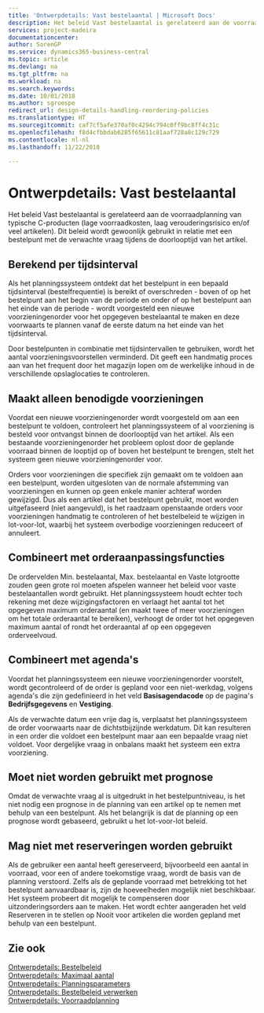 ```yaml
---
title: 'Ontwerpdetails: Vast bestelaantal | Microsoft Docs'
description: Het beleid Vast bestelaantal is gerelateerd aan de voorraadplanning van typische C-producten (lage voorraadkosten, laag verouderingsrisico en/of veel artikelen). Dit beleid wordt gewoonlijk gebruikt in relatie met een bestelpunt met de verwachte vraag tijdens de doorlooptijd van het artikel.
services: project-madeira
documentationcenter: 
author: SorenGP
ms.service: dynamics365-business-central
ms.topic: article
ms.devlang: na
ms.tgt_pltfrm: na
ms.workload: na
ms.search.keywords: 
ms.date: 10/01/2018
ms.author: sgroespe
redirect_url: design-details-handling-reordering-policies
ms.translationtype: HT
ms.sourcegitcommit: caf7cf5afe370af0c4294c794c0ff9bc8ff4c31c
ms.openlocfilehash: f8d4cfbbdab6285f65611c81aaf728a8c129c729
ms.contentlocale: nl-nl
ms.lasthandoff: 11/22/2018

---
```

# <a name="design-details-fixed-reorder-qty"></a>Ontwerpdetails: Vast bestelaantal
Het beleid Vast bestelaantal is gerelateerd aan de voorraadplanning van typische C-producten (lage voorraadkosten, laag verouderingsrisico en/of veel artikelen). Dit beleid wordt gewoonlijk gebruikt in relatie met een bestelpunt met de verwachte vraag tijdens de doorlooptijd van het artikel.  

## <a name="calculated-per-time-bucket"></a>Berekend per tijdsinterval  
 Als het planningssysteem ontdekt dat het bestelpunt in een bepaald tijdsinterval (bestelfrequentie) is bereikt of overschreden - boven of op het bestelpunt aan het begin van de periode en onder of op het bestelpunt aan het einde van de periode - wordt voorgesteld een nieuwe voorzieningenorder voor het opgegeven bestelaantal te maken en deze voorwaarts te plannen vanaf de eerste datum na het einde van het tijdsinterval.  

 Door bestelpunten in combinatie met tijdsintervallen te gebruiken, wordt het aantal voorzieningsvoorstellen verminderd. Dit geeft een handmatig proces aan van het frequent door het magazijn lopen om de werkelijke inhoud in de verschillende opslaglocaties te controleren.  

## <a name="creates-only-necessary-supply"></a>Maakt alleen benodigde voorzieningen  
 Voordat een nieuwe voorzieningenorder wordt voorgesteld om aan een bestelpunt te voldoen, controleert het planningssysteem of al voorziening is besteld voor ontvangst binnen de doorlooptijd van het artikel. Als een bestaande voorzieningenorder het probleem oplost door de geplande voorraad binnen de looptijd op of boven het bestelpunt te brengen, stelt het systeem geen nieuwe voorzieningenorder voor.  

 Orders voor voorzieningen die specifiek zijn gemaakt om te voldoen aan een bestelpunt, worden uitgesloten van de normale afstemming van voorzieningen en kunnen op geen enkele manier achteraf worden gewijzigd. Dus als een artikel dat het bestelpunt gebruikt, moet worden uitgefaseerd (niet aangevuld), is het raadzaam openstaande orders voor voorzieningen handmatig te controleren of het bestelbeleid te wijzigen in lot-voor-lot, waarbij het systeem overbodige voorzieningen reduceert of annuleert.  

## <a name="combines-with-order-modifiers"></a>Combineert met orderaanpassingsfuncties  
 De ordervelden Min. bestelaantal, Max. bestelaantal en Vaste lotgrootte zouden geen grote rol moeten afspelen wanneer het beleid voor vaste bestelaantallen wordt gebruikt. Het planningssysteem houdt echter toch rekening met deze wijzigingsfactoren en verlaagt het aantal tot het opgegeven maximum orderaantal (en maakt twee of meer voorzieningen om het totale orderaantal te bereiken), verhoogt de order tot het opgegeven maximum aantal of rondt het orderaantal af op een opgegeven orderveelvoud.  

## <a name="combines-with-calendars"></a>Combineert met agenda's  
 Voordat het planningssysteem een nieuwe voorzieningenorder voorstelt, wordt gecontroleerd of de order is gepland voor een niet-werkdag, volgens agenda's die zijn gedefinieerd in het veld **Basisagendacode** op de pagina's **Bedrijfsgegevens** en **Vestiging**.  

 Als de verwachte datum een vrije dag is, verplaatst het planningssysteem de order voorwaarts naar de dichtstbijzijnde werkdatum. Dit kan resulteren in een order die voldoet een bestelpunt maar aan een bepaalde vraag niet voldoet. Voor dergelijke vraag in onbalans maakt het systeem een extra voorziening.  

## <a name="should-not-be-used-with-forecast"></a>Moet niet worden gebruikt met prognose  
 Omdat de verwachte vraag al is uitgedrukt in het bestelpuntniveau, is het niet nodig een prognose in de planning van een artikel op te nemen met behulp van een bestelpunt. Als het belangrijk is dat de planning op een prognose wordt gebaseerd, gebruikt u het lot-voor-lot beleid.  

## <a name="must-not-be-used-with-reservations"></a>Mag niet met reserveringen worden gebruikt  
 Als de gebruiker een aantal heeft gereserveerd, bijvoorbeeld een aantal in voorraad, voor een of andere toekomstige vraag, wordt de basis van de planning verstoord. Zelfs als de geplande voorraad met betrekking tot het bestelpunt aanvaardbaar is, zijn de hoeveelheden mogelijk niet beschikbaar. Het systeem probeert dit mogelijk te compenseren door uitzonderingsorders aan te maken. Het wordt echter aangeraden het veld Reserveren in te stellen op Nooit voor artikelen die worden gepland met behulp van een bestelpunt.  

## <a name="see-also"></a>Zie ook  
 [Ontwerpdetails: Bestelbeleid](design-details-reordering-policies.md)   
 [Ontwerpdetails: Maximaal aantal](design-details-maximum-qty.md)   
 [Ontwerpdetails: Planningsparameters](design-details-planning-parameters.md)   
 [Ontwerpdetails: Bestelbeleid verwerken](design-details-handling-reordering-policies.md)   
 [Ontwerpdetails: Voorraadplanning](design-details-supply-planning.md)

